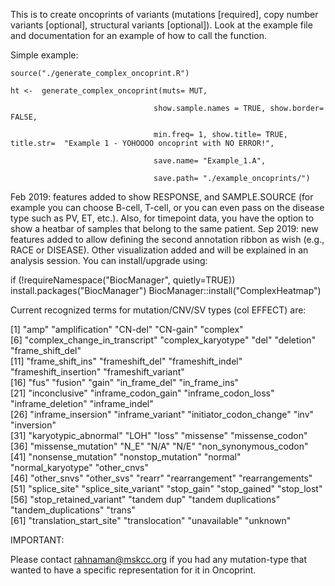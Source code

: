 This is to create oncoprints of variants (mutations [required], copy number variants [optional], structural variants [optional]).
Look at the example file and documentation for an example of how to call the function. 

Simple example: 

    source("./generate_complex_oncoprint.R")
  
    ht <-  generate_complex_oncoprint(muts= MUT, 

                                    show.sample.names = TRUE, show.border= FALSE,

                                    min.freq= 1, show.title= TRUE, title.str=  "Example 1 - YOHOOOO oncoprint with NO ERROR!", 

                                    save.name= "Example_1.A",

                                    save.path= "./example_oncoprints/") 
 

Feb 2019: features added to show RESPONSE, and SAMPLE.SOURCE (for example you can choose B-cell, T-cell, or you can even pass on the disease type such as PV, ET, etc.). Also, for timepoint data, you have the option to show a heatbar of samples that belong to the same patient. 
Sep 2019: new features added to allow defining the second annotation ribbon as wish (e.g., RACE or DISEASE). Other visualization added and will be explained in an analysis session.
You can install/upgrade using:

if (!requireNamespace("BiocManager", quietly=TRUE))
    install.packages("BiocManager")
BiocManager::install("ComplexHeatmap")


Current recognized terms for mutation/CNV/SV types (col EFFECT) are:

 [1] "amp"                          "amplification"                "CN-del"                       "CN-gain"                      "complex"                     
 [6] "complex_change_in_transcript" "complex_karyotype"            "del"                          "deletion"                     "frame_shift_del"             
[11] "frame_shift_ins"              "frameshift_del"               "frameshift_indel"             "frameshift_insertion"         "frameshift_variant"          
[16] "fus"                          "fusion"                       "gain"                         "in_frame_del"                 "in_frame_ins"                
[21] "inconclusive"                 "inframe_codon_gain"           "inframe_codon_loss"           "inframe_deletion"             "inframe_indel"               
[26] "inframe_insersion"            "inframe_variant"              "initiator_codon_change"       "inv"                          "inversion"                   
[31] "karyotypic_abnormal"          "LOH"                          "loss"                         "missense"                     "missense_codon"              
[36] "missense_mutation"            "N_E"                          "N/A"                          "N/E"                          "non_synonymous_codon"        
[41] "nonsense_mutation"            "nonstop_mutation"             "normal"                       "normal_karyotype"             "other_cnvs"                  
[46] "other_snvs"                   "other_svs"                    "rearr"                        "rearrangement"                "rearrangements"              
[51] "splice_site"                  "splice_site_variant"          "stop_gain"                    "stop_gained"                  "stop_lost"                   
[56] "stop_retained_variant"        "tandem dup"                   "tandem duplications"          "tandem_duplications"          "trans"                       
[61] "translation_start_site"       "translocation"                "unavailable"                  "unknown"  

IMPORTANT: 

Please contact rahnaman@mskcc.org if you had any mutation-type that wanted to have a specific representation for it in Oncoprint.

